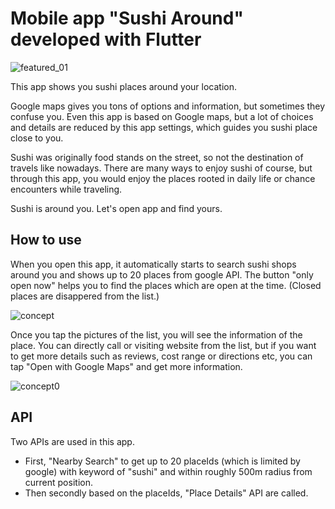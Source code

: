 # Mobile app "Sushi Around" developed with Flutter

![featured_01](https://user-images.githubusercontent.com/61837814/191573218-df9dfe91-5082-43bd-b6ec-666c982b0ccb.png)


This app shows you sushi places around your location.

Google maps gives you tons of options and information, but sometimes they confuse you. Even this app is based on Google maps, but a lot of choices and details are reduced by this app settings, which guides you sushi place close to you. 

Sushi was originally food stands on the street, so not the destination of travels like nowadays. There are many ways to enjoy sushi of course, but through this app, you would enjoy the places rooted in daily life or chance encounters while traveling.

Sushi is around you. Let's open app and find yours.


## How to use

When you open this app, it automatically starts to search sushi shops around you and shows up to 20 places from google API.
The button "only open now" helps you to find the places which are open at the time. (Closed places are disappered from the list.)


![concept](https://user-images.githubusercontent.com/61837814/191573626-49ec1af6-122b-4b3b-b706-b9aa897e6073.png)


Once you tap the pictures of the list, you will see the information of the place. You can directly call or visiting website from the list, but if you want to get more details such as reviews, cost range or directions etc, you can tap "Open with Google Maps" and get more information.

![concept0](https://user-images.githubusercontent.com/61837814/191573717-2b5db482-0c9c-4e35-93af-62ea5ed4d333.png)


## API

Two APIs are used in this app.
- First, "Nearby Search" to get up to 20 placeIds (which is limited by google) with keyword of "sushi" and within roughly 500m radius from current position.
- Then secondly based on the placeIds, "Place Details" API are called.


